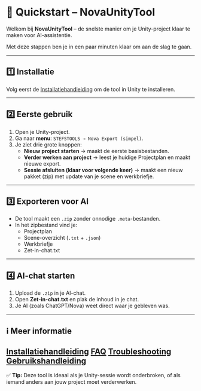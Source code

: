 # 🚀 Quickstart – NovaUnityTool

Welkom bij **NovaUnityTool** – de snelste manier om je Unity-project klaar te maken voor AI-assistentie.

Met deze stappen ben je in een paar minuten klaar om aan de slag te gaan.

---

## 1️⃣ Installatie
Volg eerst de [Installatiehandleiding](https://github.com/mailfromstefanie/NovaUnityTool/blob/main/INSTALL.md) om de tool in Unity te installeren.

---

## 2️⃣ Eerste gebruik
1. Open je Unity-project.
2. Ga naar **menu**: `STEFSTOOLS → Nova Export (simpel)`.
3. Je ziet drie grote knoppen:
   - **Nieuw project starten** → maakt de eerste basisbestanden.
   - **Verder werken aan project** → leest je huidige Projectplan en maakt nieuwe export.
   - **Sessie afsluiten (klaar voor volgende keer)** → maakt een nieuw pakket (zip) met update van je scene en werkbriefje.

---

## 3️⃣ Exporteren voor AI
- De tool maakt een `.zip` zonder onnodige `.meta`-bestanden.
- In het zipbestand vind je:
  - Projectplan
  - Scene-overzicht (`.txt` + `.json`)
  - Werkbriefje
  - Zet-in-chat.txt

---

## 4️⃣ AI-chat starten
1. Upload de `.zip` in je AI-chat.
2. Open **Zet-in-chat.txt** en plak de inhoud in je chat.
3. Je AI (zoals ChatGPT/Nova) weet direct waar je gebleven was.

---

## ℹ️ Meer informatie
[Installatiehandleiding](INSTALL.md)
[FAQ](FAQ.md)
[Troubleshooting](TROUBLESHOOTING.md)
[Gebruikshandleiding](USAGE.md)
---

✅ **Tip:** Deze tool is ideaal als je Unity-sessie wordt onderbroken, of als iemand anders aan jouw project moet verderwerken.

